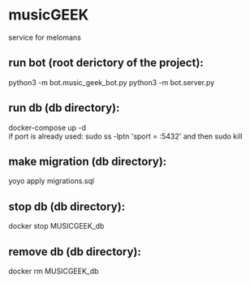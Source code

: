 # musicGEEK
service for melomans
## run bot (root derictory of the project):
python3 -m bot.music_geek_bot.py
python3 -m bot.server.py
## run db (db directory):
docker-compose up -d \
if port is already used: sudo ss -lptn 'sport = :5432' and then sudo kill
## make migration (db directory):
yoyo apply migrations.sql
## stop db (db directory):
docker stop MUSICGEEK_db
## remove db (db directory):
docker rm MUSICGEEK_db
